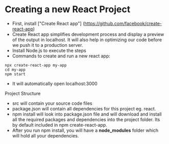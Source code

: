 # Creating a new React Project

- First, install ["Create React app"] (https://github.com/facebook/create-react-app)
- Create React app simplifies development process and display a preview of the output in localhost. It will also help in optimizing our code before we push it to a production server.
- Install Node.js to execute the steps
- Commands to create and run a new react app:
```
npx create-react-app my-app
cd my-app
npm start
```
- It will automatically open localhost:3000

Project Structure
- src will contain your source code files
- package.json will contain all dependencies for this project eg. react.
- npm install will look into package.json file and will download and install all the required packages and dependencies into the project folder. Its by default included in npm create-react-app.
- After you run npm install, you will have a **node_modules** folder which will hold all your dependencies.
